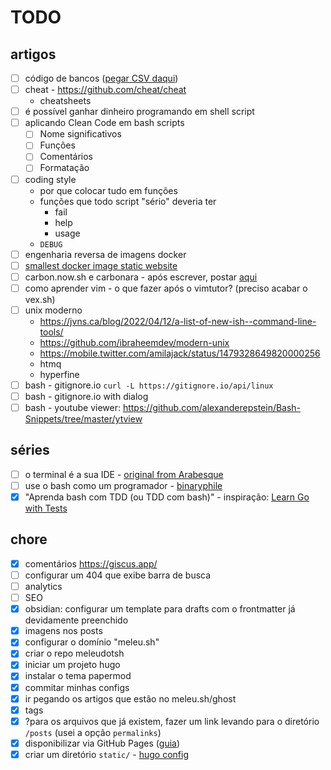 # TODO

## artigos

- [ ] código de bancos ([pegar CSV daqui](https://github.com/guibranco/BancosBrasileiros/blob/main/data/bancos.csv?plain=1))
- [ ] cheat - <https://github.com/cheat/cheat>
  - cheatsheets
- [ ] é possível ganhar dinheiro programando em shell script
- [ ] aplicando Clean Code em bash scripts
  - [ ] Nome significativos
  - [ ] Funções
  - [ ] Comentários
  - [ ] Formatação
- [ ] coding style
  - por que colocar tudo em funções
  - funções que todo script "sério" deveria ter
    - fail
    - help
    - usage
  - `DEBUG`
- [ ] engenharia reversa de imagens docker
- [ ] [smallest docker image static website](https://lipanski.com/posts/smallest-docker-image-static-website)
- [ ] carbon.now.sh e carbonara - após escrever, postar [aqui](https://twitter.com/gutocarvalho/status/1513562053415477253)
- [ ] como aprender vim - o que fazer após o vimtutor? (preciso acabar o vex.sh)
- [ ] unix moderno
  - <https://jvns.ca/blog/2022/04/12/a-list-of-new-ish--command-line-tools/>
  - <https://github.com/ibraheemdev/modern-unix>
  - <https://mobile.twitter.com/amilajack/status/1479328649820000256>
  - htmq
  - hyperfine
- [ ] bash - gitignore.io `curl -L https://gitignore.io/api/linux`
- [ ] bash - gitignore.io with dialog
- [ ] bash - youtube viewer: <https://github.com/alexanderepstein/Bash-Snippets/tree/master/ytview>

## séries

- [ ] o terminal é a sua IDE - [original from Arabesque](https://blog.sanctum.geek.nz/series/unix-as-ide/)
- [ ] use o bash como um programador - [binaryphile](https://www.binaryphile.com/bash/2018/07/26/approach-bash-like-a-developer-part-1-intro.html)
- [x] "Aprenda bash com TDD (ou TDD com bash)" - inspiração: [Learn Go with Tests](https://quii.gitbook.io/learn-go-with-tests/)

## chore

- [x] comentários <https://giscus.app/>
- [ ] configurar um 404 que exibe barra de busca
- [ ] analytics
- [ ] SEO
- [x] obsidian: configurar um template para drafts com o frontmatter já devidamente preenchido
- [x] imagens nos posts
- [x] configurar o domínio "meleu.sh"
- [x] criar o repo meleudotsh
- [x] iniciar um projeto hugo
- [x] instalar o tema papermod
- [x] commitar minhas configs
- [x] ir pegando os artigos que estão no meleu.sh/ghost
- [x] tags
- [x] ?para os arquivos que já existem, fazer um link levando para o diretório `/posts` (usei a opção `permalinks`)
- [x] disponibilizar via GitHub Pages ([guia](https://www.jameswright.xyz/post/20200409/deploy_wowchemy_to_githubio/))
- [x] criar um diretório `static/` - [hugo config](https://gohugo.io/content-management/static-files/)
